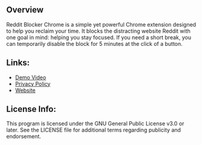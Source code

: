## Overview
Reddit Blocker Chrome is a simple yet powerful Chrome extension designed to help you reclaim your time. It blocks the distracting website Reddit with one goal in mind: helping you stay focused. If you need a short break, you can temporarily disable the block for 5 minutes at the click of a button.

## Links:
- [Demo Video](https://www.youtube.com/watch?v=T0xrbqZ7O0w)
- [Privacy Policy](https://paprika-ditch.github.io/Reddit-Blocker-Chrome/privacy)
- [Website](https://paprika-ditch.github.io/Reddit-Blocker-Chrome/)


## License Info:
This program is licensed under the GNU General Public License v3.0 or later.
See the LICENSE file for additional terms regarding publicity and endorsement.
